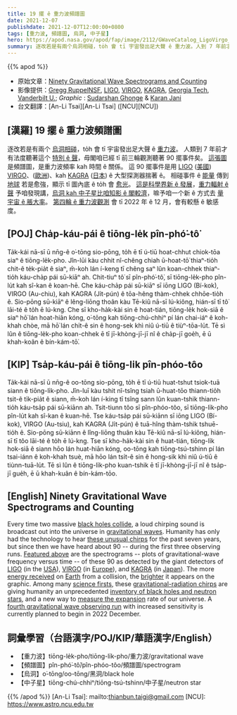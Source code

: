 ```yaml
---
title: 19 擺 ê 重力波頻譜圖
date: 2021-12-07
publishdate: 2021-12-07T12:00:00+0800
tags: [重力波, 頻譜圖, 烏洞, 中子星]
hero: https://apod.nasa.gov/apod/fap/image/2112/GWaveCatalog_LigoVirgo_1080.jpg
summary: 逐改若是有兩个烏洞相碰，to̍h 會 tī 宇宙發出足大聲 ê 重力波。人到 7 年前才有法度聽著這个特別 ê 聲，毋閣咱已經 tī 前三輪觀測聽著 90 擺事件矣。
---
```


{{% apod %}}

- 原始文章：[Ninety Gravitational Wave Spectrograms and Counting](https://apod.nasa.gov/apod/ap211207.html)
- 影像提供：[Gregg Ruppel](http://www.greggsastronomy.com/)[NSF](https://www.nsf.gov/), [LIGO](https://www.ligo.org/about.php), [VIRGO](http://public.virgo-gw.eu/the-virgo-collaboration/), [KAGRA](https://gwcenter.icrr.u-tokyo.ac.jp/en/organization), [Georgia Tech](https://physics.gatech.edu/), [Vanderbilt U.](https://as.vanderbilt.edu/physics/); *Graphic* : [Sudarshan Ghonge](https://humansofligo.blogspot.com/2019/05/sudarshan-ghonge.html) & [Karan Jani](https://www.karanjani.com/)
- 台文翻譯：[An-Li Tsai][An-Li Tsai] ([NCU][NCU])

## [漢羅] 19 擺 ê 重力波頻譜圖
逐改若是有兩个 [烏洞相碰][black holes collide]，to̍h 會 tī 宇宙發出足大聲 ê [重力波][gravitational waves]。
人類到 7 年前才有法度聽著這个 [特別 ê 聲][these unusual chirps]，毋閣咱已經 tī 前三輪觀測聽著 90 擺事件矣。
[這張圖][Featured above] 是頻譜圖，是重力波頻率 kah 時間 ê 關係。
這 90 擺事件是用 [LIGO][LIGO] ([美國][USA]) [VIRGO][VIRGO]、([歐洲][Europe])、kah [KAGRA][KAGRA] ([日本][Japan]) ê 大型探測器揣著 ê。
相碰事件 ê [能量][energy received]  傳到 [地球][Earth] 若是愈強，顯示 tī 圖內底 ê to̍h 會 [愈光][brighter]。
[這是科學界新 ê 發展][science firsts]，[重力輻射 ê 聲][gravitational-radiation chirps] 予咱發現講，[烏洞 kah 中子星比咱知影 ê 閣較濟][inventory of black holes and neutron stars]，嘛予咱一个新 ê 方式去 [量宇宙 ê 脹大率][measure the expansion]。
[第四輪 ê 重力波觀測][fourth gravitational wave observing run] 會 tī 2022 年 ê 12 月，會有較懸 ê 敏感度。

## [POJ] Cha̍p-káu-pái ê tiōng-le̍k pîn-phó͘-tô͘
Ta̍k-kái nā-sī ū nn̄g-ê o͘-tōng sio-pōng, to̍h ē tī ú-tiū hoat-chhut chiok-tōa siaⁿ ê tiōng-le̍k-pho.
Jîn-lūi kàu chhit nî-chêng chiah ū-hoat-tō͘ thiaⁿ-tio̍h chit-ê te̍k-pia̍t ê siaⁿ, m̄-koh lán í-keng tī chêng saⁿ lûn koan-chhek thiaⁿ-tio̍h káu-cha̍p pái sū-kiāⁿ ah.
Chit-tiuⁿ tô͘ sī pîn-phó͘-tô͘, sī tiōng-le̍k-pho pîn-lu̍t kah sî-kan ê koan-hē.
Che káu-cha̍p pái sū-kiāⁿ sī iōng LIGO (Bí-kok), VIRGO (Au-chiu), kah KAGRA (Ji̍t-pún) ê tōa-hêng thàm-chhek chhōe-tio̍h ê.
Sio-pōng sū-kiāⁿ ê lêng-liōng thoân kàu Tē-kiû nā-sī lú-kiông, hián-sī tī tô͘ lāi-té ê to̍h ē lú-kng.
Che sī kho-ha̍k-kài sin ê hoat-tián, tiōng-le̍k hok-siā ê siaⁿ hō͘ lán hoat-hiān kóng, o͘-tōng kah tiōng-chú-chhiⁿ pí lán chai-iáⁿ ê koh-khah chòe, mā hō͘ lán chi̍t-ê sin ê hong-sek khì niû ú-tiū ê tiùⁿ-tōa-lu̍t.
Tē sì lûn ê tiōng-le̍k-pho koan-chhek ē tī jī-khòng-jī-jī nî ê cha̍p-jī goe̍h, ē ū khah-koân ê bín-kám-tō͘.

## [KIP]  Tsa̍p-káu-pái ê tiōng-li̍k pîn-phóo-tôo
Ta̍k-kái nā-sī ū nn̄g-ê oo-tōng sio-pōng, to̍h ē tī ú-tiū huat-tshut tsiok-tuā siann ê tiōng-li̍k-pho.
Jîn-luī kàu tshit nî-tsîng tsiah ū-huat-tōo thiann-tio̍h tsit-ê ti̍k-pia̍t ê siann, m̄-koh lán í-king tī tsîng sann lûn kuan-tshik thiann-tio̍h káu-tsa̍p pái sū-kiānn ah.
Tsit-tiunn tôo sī pîn-phóo-tôo, sī tiōng-li̍k-pho pîn-lu̍t kah sî-kan ê kuan-hē.
Tse káu-tsa̍p pái sū-kiānn sī iōng LIGO (Bí-kok), VIRGO (Au-tsiu), kah KAGRA (Ji̍t-pún) ê tuā-hîng thàm-tshik tshuē-tio̍h ê.
Sio-pōng sū-kiānn ê lîng-liōng thuân kàu Tē-kiû nā-sī lú-kiông, hián-sī tī tôo lāi-té ê to̍h ē lú-kng.
Tse sī kho-ha̍k-kài sin ê huat-tián, tiōng-li̍k hok-siā ê siann hōo lán huat-hiān kóng, oo-tōng kah tiōng-tsú-tshinn pí lán tsai-iánn ê koh-khah tsuè, mā hōo lán tsi̍t-ê sin ê hong-sik khì niû ú-tiū ê tiùnn-tuā-lu̍t.
Tē sì lûn ê tiōng-li̍k-pho kuan-tshik ē tī jī-khòng-jī-jī nî ê tsa̍p-jī gue̍h, ē ū khah-kuân ê bín-kám-tōo.

## [English] Ninety Gravitational Wave Spectrograms and Counting
Every time two massive [black holes collide][black holes collide], a loud chirping sound is broadcast out into the universe in [gravitational waves][gravitational waves].
Humanity has only had the technology to hear [these unusual chirps][these unusual chirps] for the past seven years, but since then we have heard about 90 -- during the first three observing runs.
[Featured above][Featured above] are the spectrograms -- plots of gravitational-wave frequency versus time -- of these 90 as detected by the giant detectors of [LIGO][LIGO] (in the [USA][USA]), [VIRGO][VIRGO] (in [Europe][Europe]), and [KAGRA][KAGRA] (in [Japan][Japan]).
The more [energy received][energy received] on [Earth][Earth] from a collision, the [brighter][brighter] it appears on the graphic.
Among many [science firsts][science firsts], these [gravitational-radiation chirps][gravitational-radiation chirps] are giving humanity an unprecedented [inventory of black holes and neutron stars][inventory of black holes and neutron stars], and a new way to [measure the expansion][measure the expansion] rate of our universe.
A [fourth gravitational wave observing run][fourth gravitational wave observing run] with increased sensitivity is currently planned to begin in 2022 December.

## 詞彙學習（台語漢字/POJ/KIP/華語漢字/English）
- 【重力波】tiōng-le̍k-pho/tiōng-li̍k-pho/重力波/gravitational wave
- 【頻譜圖】pîn-phó͘-tô͘/pîn-phóo-tôo/頻譜圖/spectrogram
- 【烏洞】o͘-tōng/oo-tōng/黑洞/black hole
- 【中子星】tiōng-chú-chhiⁿ/tiōng-tsú-tshinn/中子星/neutron star


{{% /apod %}}
[An-Li Tsai]: mailto:thianbun.taigi@gmail.com
[NCU]: https://www.astro.ncu.edu.tw

[copyright]: https://apod.nasa.gov/apod/fap/lib/about_apod.html#srapply

[black holes collide]:https://apod.nasa.gov/apod/ap190414.html
[gravitational waves]:https://spaceplace.nasa.gov/gravitational-waves/en/
[these unusual chirps]:https://www.ligo.caltech.edu/video/ligo20160211v2
[Featured above]:https://dcc.ligo.org/LIGO-G2102338/public
[LIGO]:https://youtu.be/PVNlPUcPlB0
[USA]:https://en.wikipedia.org/wiki/United_States
[VIRGO]:http://public.virgo-gw.eu/virgo-in-a-nutshell/
[Europe]:https://en.wikipedia.org/wiki/Europe
[KAGRA]:https://gwcenter.icrr.u-tokyo.ac.jp/en/kagra-gallery
[Japan]:https://en.wikipedia.org/wiki/Japan
[energy received]:https://apod.nasa.gov/apod/ap171016.html
[Earth]:https://www.nasa.gov/topics/earth/index.html
[brighter]:https://i.pinimg.com/550x/81/21/c0/8121c0291fa14d1fe52b9eb007741cac.jpg
[science firsts]:https://arxiv.org/abs/2111.03606
[gravitational-radiation chirps]:https://youtu.be/jtp71NT0GNg
[inventory of black holes and neutron stars]:https://www.ligo.org/science/Publication-O3bAstroDist/
[measure the expansion]:https://www.ligo.org/science/Publication-O3Cosmology/
[fourth gravitational wave observing run]:https://www.ligo.org/scientists/GWEMalerts.php
